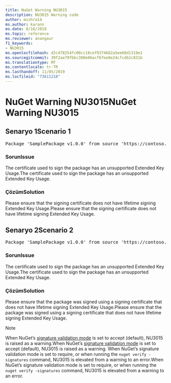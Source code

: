 ```yaml
---
title: NuGet Warning NU3015
description: NU3015 Warning code
author: mishra14
ms.author: karann
ms.date: 8/16/2018
ms.topic: reference
ms.reviewer: anangaur
f1_keywords:
- NU3015
ms.openlocfilehash: d2c478254fc00cc18cef9374682a5ee60d1319e1
ms.sourcegitcommit: 39f2ae79fbbc308e06acf67ee8e24cfcdb2c831b
ms.translationtype: MT
ms.contentlocale: tr-TR
ms.lasthandoff: 11/05/2019
ms.locfileid: "73611218"
---
```

# <a name="nuget-warning-nu3015"></a><span data-ttu-id="3d171-103">NuGet Warning NU3015</span><span class="sxs-lookup"><span data-stu-id="3d171-103">NuGet Warning NU3015</span></span>

## <a name="scenario-1"></a><span data-ttu-id="3d171-104">Senaryo 1</span><span class="sxs-lookup"><span data-stu-id="3d171-104">Scenario 1</span></span>

<pre>Package 'SamplePackage v1.0.0' from source 'https://contoso.com/index.json': The lifetime signing EKU in the primary signature's certificate is not supported.</pre>

### <a name="issue"></a><span data-ttu-id="3d171-105">Sorun</span><span class="sxs-lookup"><span data-stu-id="3d171-105">Issue</span></span>

<span data-ttu-id="3d171-106">The certificate used to sign the package has an unsupported Extended Key Usage.</span><span class="sxs-lookup"><span data-stu-id="3d171-106">The certificate used to sign the package has an unsupported Extended Key Usage.</span></span>


### <a name="solution"></a><span data-ttu-id="3d171-107">Çözüm</span><span class="sxs-lookup"><span data-stu-id="3d171-107">Solution</span></span>

<span data-ttu-id="3d171-108">Please ensure that the signing certificate does not have lifetime signing Extended Key Usage.</span><span class="sxs-lookup"><span data-stu-id="3d171-108">Please ensure that the signing certificate does not have lifetime signing Extended Key Usage.</span></span>



## <a name="scenario-2"></a><span data-ttu-id="3d171-109">Senaryo 2</span><span class="sxs-lookup"><span data-stu-id="3d171-109">Scenario 2</span></span>

<pre>Package 'SamplePackage v1.0.0' from source 'https://contoso.com/index.json': The lifetime signing EKU in the signing certificate is not supported.</pre>

### <a name="issue"></a><span data-ttu-id="3d171-110">Sorun</span><span class="sxs-lookup"><span data-stu-id="3d171-110">Issue</span></span>

<span data-ttu-id="3d171-111">The certificate used to sign the package has an unsupported Extended Key Usage.</span><span class="sxs-lookup"><span data-stu-id="3d171-111">The certificate used to sign the package has an unsupported Extended Key Usage.</span></span>


### <a name="solution"></a><span data-ttu-id="3d171-112">Çözüm</span><span class="sxs-lookup"><span data-stu-id="3d171-112">Solution</span></span>

<span data-ttu-id="3d171-113">Please ensure that the package was signed using a signing certificate that does not have lifetime signing Extended Key Usage.</span><span class="sxs-lookup"><span data-stu-id="3d171-113">Please ensure that the package was signed using a signing certificate that does not have lifetime signing Extended Key Usage.</span></span>


> [!Note]
> <span data-ttu-id="3d171-114">When NuGet’s [signature validation mode](https://docs.microsoft.com/nuget/consume-packages/installing-signed-packages#configure-package-signature-requirements) is set to accept (default), NU3015 is raised as a warning.</span><span class="sxs-lookup"><span data-stu-id="3d171-114">When NuGet’s [signature validation mode](https://docs.microsoft.com/nuget/consume-packages/installing-signed-packages#configure-package-signature-requirements) is set to accept (default), NU3015 is raised as a warning.</span></span> <span data-ttu-id="3d171-115">When NuGet’s signature validation mode is set to require, or when running the `nuget verify -signatures` command, NU3015 is elevated from a warning to an error.</span><span class="sxs-lookup"><span data-stu-id="3d171-115">When NuGet’s signature validation mode is set to require, or when running the `nuget verify -signatures` command, NU3015 is elevated from a warning to an error.</span></span> 